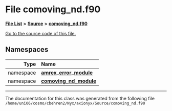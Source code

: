 
# File comoving\_nd.f90


[**File List**](files.md) **>** [**Source**](dir_74389ed8173ad57b461b9d623a1f3867.md) **>** [**comoving\_nd.f90**](comoving__nd_8f90.md)

[Go to the source code of this file.](comoving__nd_8f90_source.md)












## Namespaces

| Type | Name |
| ---: | :--- |
| namespace | [**amrex\_error\_module**](namespaceamrex__error__module.md) <br> |
| namespace | [**comoving\_nd\_module**](namespacecomoving__nd__module.md) <br> |















------------------------------
The documentation for this class was generated from the following file `/home/uni06/cosmo/cbehren2/Nyx/axionyx/Source/comoving_nd.f90`